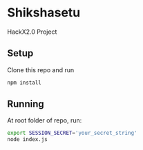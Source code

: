 # Shikshasetu

HackX2.0 Project

## Setup

Clone this repo and run

```sh
npm install
```

## Running

At root folder of repo, run:

```sh
export SESSION_SECRET='your_secret_string'
node index.js
```
